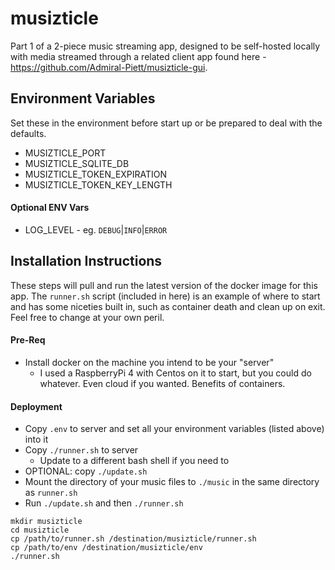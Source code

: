 # musizticle
Part 1 of a 2-piece music streaming app, designed to be self-hosted locally with media streamed through a related client app 
found here - https://github.com/Admiral-Piett/musizticle-gui.

## Environment Variables
Set these in the environment before start up or be prepared to deal with the defaults.
- MUSIZTICLE_PORT
- MUSIZTICLE_SQLITE_DB
- MUSIZTICLE_TOKEN_EXPIRATION
- MUSIZTICLE_TOKEN_KEY_LENGTH

#### Optional ENV Vars
- LOG_LEVEL - eg. `DEBUG`|`INFO`|`ERROR`

## Installation Instructions
These steps will pull and run the latest version of the docker image for this app.  The `runner.sh` script 
(included in here) is an example of where to start and has some niceties built in, such as container death and 
clean up on exit.  Feel free to change at your own peril.

#### Pre-Req
- Install docker on the machine you intend to be your "server"
  - I used a RaspberryPi 4 with Centos on it to start, but you could do whatever.  Even cloud if you wanted.  Benefits
of containers.

#### Deployment
- Copy `.env` to server and set all your environment variables (listed above) into it
- Copy `./runner.sh` to server
  - Update to a different bash shell if you need to
- OPTIONAL: copy `./update.sh`
- Mount the directory of your music files to `./music` in the same directory as `runner.sh`
- Run `./update.sh` and then `./runner.sh`

```shell
mkdir musizticle
cd musizticle
cp /path/to/runner.sh /destination/musizticle/runner.sh
cp /path/to/env /destination/musizticle/env
./runner.sh
```
